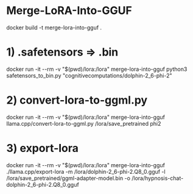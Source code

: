 # Merge-LoRA-Into-GGUF

docker build -t merge-lora-into-gguf .

# 1) .safetensors => .bin
docker run -it --rm -v "$(pwd)/lora:/lora" merge-lora-into-gguf python3 safetensors_to_bin.py "cognitivecomputations/dolphin-2_6-phi-2"

# 2) convert-lora-to-ggml.py
docker run -it --rm -v "$(pwd)/lora:/lora" merge-lora-into-gguf llama.cpp/convert-lora-to-ggml.py /lora/save_pretrained phi2

# 3) export-lora
docker run -it --rm -v "$(pwd)/lora:/lora" merge-lora-into-gguf ./llama.cpp/export-lora -m /lora/dolphin-2_6-phi-2.Q8_0.gguf -l /lora/save_pretrained/ggml-adapter-model.bin -o /lora/hypnosis-chat-dolphin-2_6-phi-2.Q8_0.gguf

